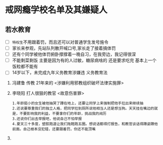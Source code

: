 # 戒网瘾学校名单及其嫌疑人

## 若水教育

- [ ] `特权生`不用跟着罚，而且还可以对普通学生发号施令
- [ ] 家长来参观，先站队列散开喊口号,家长走了接着搞体罚
- [ ] 还有个同学被他体罚俯卧撑撑着一晚自习，在我旁边，我记得很深
- [ ] 不能剩菜剩饭 主要是因为有的人过敏，糖尿病啥的 还是要求吃完 基本上一个饭粒都不能有
- [ ] 14岁以下，未完成九年义务教育涉嫌违 义务教育法

1. 冯建鲁 传教 21年来的  <涉嫌利用邪教组织破坏法律实施罪>

2. 李晓阳 打人很狠的教官 <故意伤害罪>

   ```
   1.年龄挺小的女生被他抽哭了蹲在地上，还要让同学上来强制把他手拉出来继续抽
   2.还说要尊重我们的独立人格，把同学拉到厕所说他相当人还是想当狗。天天挂在嘴边的就是，不要影响我的利益，不要拿你们的年龄，挑战我的阅历
   3.还说你们出去举报吧，他说自己不怕举报
   4.夏天三十多度，塑胶跑道让我们拖鞋跑五圈。想说话都得打报告，和教官谈话得蹲姿蹲他前面。自己根本没犯错，还要跟着罚，你还不能顶嘴
   ```

3. 

   

